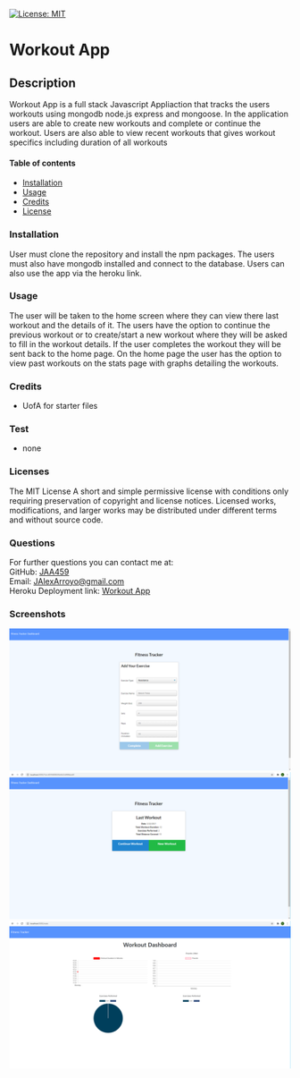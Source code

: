 [![License: MIT](https://img.shields.io/badge/License-MIT-yellow.svg)](https://opensource.org/licenses/MIT)
    
  # Workout App #


  ## Description ##
  Workout App is a full stack Javascript Appliaction that tracks the users workouts using mongodb node.js express and mongoose. In the application users are able to create new workouts and complete or continue the workout. Users are also able to view recent workouts that gives workout specifics including duration of all workouts
      
      
  #### Table of contents ####
  * [Installation](#installation)
  * [Usage](#usage)
  * [Credits](#credits)
  * [License](#license)
      
      
  ### Installation ###
  User must clone the repository and install the npm packages. The users must also have mongodb installed and connect to the database. Users can also use the app via the heroku link.
      
      
  ### Usage ###
  The user will be taken to the home screen where they can view there last workout and the details of it. The users have the option to continue the previous workout or to create/start a new workout where they will be asked to fill in the workout details. If the user completes the workout they will be sent back to the home page. On the home page the user has the option to view past workouts on the stats page with graphs detailing the workouts.
      
      
  ### Credits ###
  * UofA for starter files
      
      
  ### Test ###
  * none

  ### Licenses ###
  The MIT License
  A short and simple permissive license with conditions only requiring preservation of copyright and license notices. Licensed works, modifications, and larger works may be distributed under different terms and without source code.
  ### Questions ###
  For further questions you can contact me at:</br>
  GitHub: [JAA459](https://github.com/JAA459) </br>
  Email: [JAlexArroyo@gmail.com](JAlexArroyo@gmail.com) <br>
  Heroku Deployment link: [Workout App](https://immense-meadow-24365.herokuapp.com/)
  
  ### Screenshots ###
  ![alt text](https://github.com/JAA459/17-workout-app/blob/main/Develop/public/images/exercise.png)
  ![alt text](https://github.com/JAA459/17-workout-app/blob/main/Develop/public/images/home.png)
  ![alt text](https://github.com/JAA459/17-workout-app/blob/main/Develop/public/images/stats.png)
  
